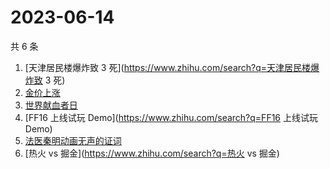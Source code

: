 # 2023-06-14

共 6 条

<!-- BEGIN -->
<!-- 最后更新时间 Wed Jun 14 2023 16:11:06 GMT+0800 (China Standard Time) -->

1. [天津居民楼爆炸致 3 死](https://www.zhihu.com/search?q=天津居民楼爆炸致 3 死)
1. [金价上涨](https://www.zhihu.com/search?q=金价上涨)
1. [世界献血者日](https://www.zhihu.com/search?q=世界献血者日)
1. [FF16 上线试玩 Demo](https://www.zhihu.com/search?q=FF16 上线试玩 Demo)
1. [法医秦明动画无声的证词](https://www.zhihu.com/search?q=法医秦明动画无声的证词)
1. [热火 vs 掘金](https://www.zhihu.com/search?q=热火 vs 掘金)

<!-- END -->
